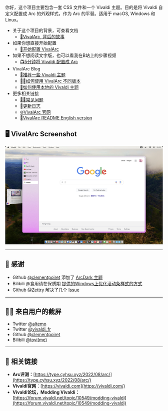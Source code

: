 你好，这个项目主要包含一套 CSS 文件和一个 Vivaldi 主题。目的是将 Vivaldi 自定义配置成 Arc 的外观样式，作为 Arc 的平替。适用于 macOS, Windows 和 Linux。
- 关于这个项目的背景，可查看文档
  - [📄VivalArc, 背后的故事](https://github.com/tovifun/VivalArc/blob/main/docs/behind-the-scene-cn.md)
- 如果你想直接开始配置
  - [📝开始配置 VivalArc](https://github.com/tovifun/VivalArc/blob/main/docs/configure-vivaldi-cn.md)
- 如果不想阅读文字版，也可以看我在B站上的步骤视频 
  - [📺5分钟将 Vivaldi 配置成 Arc](https://www.bilibili.com/video/BV1fe4y1a7WQ)
- VivalArc Blog
  - [🎨推荐一些 Vivaldi 主题](https://github.com/tovifun/VivalArc/blob/main/docs/curated-themes-cn.md)
  - [🧑‍💻如何使用 VivalArc 不同版本](https://github.com/tovifun/VivalArc/blob/main/docs/vivalarc-variants-cn.md)
  - [🎨如何使用本地的 Vivaldi 主题](https://github.com/tovifun/VivalArc/blob/main/docs/using-local-vivaldi-theme-cn.md)
- 更多相关链接
  - [🧑‍💻常见问题](https://github.com/tovifun/VivalArc/blob/main/docs/faq-cn.md)
  - [🎉更新日志](https://github.com/tovifun/VivalArc/blob/main/docs/changelog-cn.md)
  - [🌐VivalArc 官网](https://arc.tovi.fun)
  - [📝VivalArc README English version](https://github.com/tovifun/VivalArc/blob/main/README.md) 

## 🖥️ VivalArc Screenshot
 ![Screenshot](./screenshots/vivalarc_1.0.0_mac.jpeg)

---

## 💌 感谢
- Github [@clementpoiret](https://github.com/clementpoiret) 添加了 [ArcDark 主题](https://github.com/tovifun/VivalArc/pull/5)
- Bilibili @食用请在保质期 [提供的Windows上优化滚动条样式的方式](https://www.bilibili.com/video/BV1fe4y1a7WQ) 
- Github [@Zettry](https://github.com/Zettry) 解决了几个 [Issue](https://github.com/tovifun/VivalArc/issues/21)
---

## 🧑‍💻 来自用户的截屏
- Twitter [@altemo](https://x.com/atlemo/status/1765726601239491014)
- Twitter [@vivaldi_fr](https://twitter.com/vivaldi_fr/status/1684643796942815233)
- Github [@clementpoiret](https://github.com/tovifun/VivalArc/pull/5)
- Bilibili [@tovi(me)](https://www.bilibili.com/opus/844070281819455558)

---

## 🔗 相关链接

- **Arc评测：**[https://type.cyhsu.xyz/2022/08/arc/](https://type.cyhsu.xyz/2022/08/arc/)
- **Vivaldi官网**：[https://vivaldi.com](https://vivaldi.com/)
- **Vivaldi论坛，Modding Vivaldi：**[https://forum.vivaldi.net/topic/10549/modding-vivaldi](https://forum.vivaldi.net/topic/10549/modding-vivaldi)